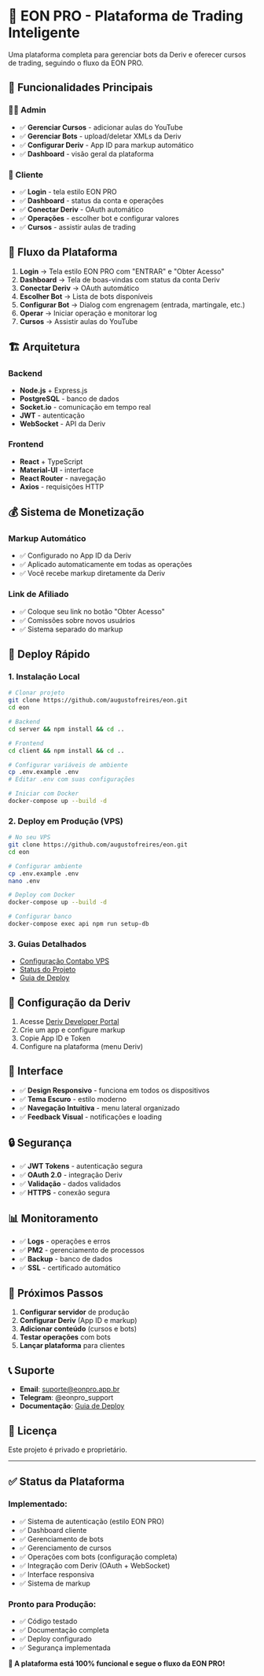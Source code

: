 # 🚀 EON PRO - Plataforma de Trading Inteligente

Uma plataforma completa para gerenciar bots da Deriv e oferecer cursos de trading, seguindo o fluxo da EON PRO.

## 🎯 **Funcionalidades Principais**

### **👨‍💼 Admin**
- ✅ **Gerenciar Cursos** - adicionar aulas do YouTube
- ✅ **Gerenciar Bots** - upload/deletar XMLs da Deriv
- ✅ **Configurar Deriv** - App ID para markup automático
- ✅ **Dashboard** - visão geral da plataforma

### **👤 Cliente**
- ✅ **Login** - tela estilo EON PRO
- ✅ **Dashboard** - status da conta e operações
- ✅ **Conectar Deriv** - OAuth automático
- ✅ **Operações** - escolher bot e configurar valores
- ✅ **Cursos** - assistir aulas de trading

## 🔄 **Fluxo da Plataforma**

1. **Login** → Tela estilo EON PRO com "ENTRAR" e "Obter Acesso"
2. **Dashboard** → Tela de boas-vindas com status da conta Deriv
3. **Conectar Deriv** → OAuth automático
4. **Escolher Bot** → Lista de bots disponíveis
5. **Configurar Bot** → Dialog com engrenagem (entrada, martingale, etc.)
6. **Operar** → Iniciar operação e monitorar log
7. **Cursos** → Assistir aulas do YouTube

## 🏗️ **Arquitetura**

### **Backend**
- **Node.js** + Express.js
- **PostgreSQL** - banco de dados
- **Socket.io** - comunicação em tempo real
- **JWT** - autenticação
- **WebSocket** - API da Deriv

### **Frontend**
- **React** + TypeScript
- **Material-UI** - interface
- **React Router** - navegação
- **Axios** - requisições HTTP

## 💰 **Sistema de Monetização**

### **Markup Automático**
- ✅ Configurado no App ID da Deriv
- ✅ Aplicado automaticamente em todas as operações
- ✅ Você recebe markup diretamente da Deriv

### **Link de Afiliado**
- ✅ Coloque seu link no botão "Obter Acesso"
- ✅ Comissões sobre novos usuários
- ✅ Sistema separado do markup

## 🚀 **Deploy Rápido**

### **1. Instalação Local**
```bash
# Clonar projeto
git clone https://github.com/augustofreires/eon.git
cd eon

# Backend
cd server && npm install && cd ..

# Frontend  
cd client && npm install && cd ..

# Configurar variáveis de ambiente
cp .env.example .env
# Editar .env com suas configurações

# Iniciar com Docker
docker-compose up --build -d
```

### **2. Deploy em Produção (VPS)**
```bash
# No seu VPS
git clone https://github.com/augustofreires/eon.git
cd eon

# Configurar ambiente
cp .env.example .env
nano .env

# Deploy com Docker
docker-compose up --build -d

# Configurar banco
docker-compose exec api npm run setup-db
```

### **3. Guias Detalhados**
- [Configuração Contabo VPS](./CONTABO_SETUP_GUIDE.md)
- [Status do Projeto](./STATUS.md)
- [Guia de Deploy](./DEPLOY_GUIDE.md)

## 🔧 **Configuração da Deriv**

1. Acesse [Deriv Developer Portal](https://app.deriv.com/account/api-token)
2. Crie um app e configure markup
3. Copie App ID e Token
4. Configure na plataforma (menu Deriv)

## 📱 **Interface**

- ✅ **Design Responsivo** - funciona em todos os dispositivos
- ✅ **Tema Escuro** - estilo moderno
- ✅ **Navegação Intuitiva** - menu lateral organizado
- ✅ **Feedback Visual** - notificações e loading

## 🔒 **Segurança**

- ✅ **JWT Tokens** - autenticação segura
- ✅ **OAuth 2.0** - integração Deriv
- ✅ **Validação** - dados validados
- ✅ **HTTPS** - conexão segura

## 📊 **Monitoramento**

- ✅ **Logs** - operações e erros
- ✅ **PM2** - gerenciamento de processos
- ✅ **Backup** - banco de dados
- ✅ **SSL** - certificado automático

## 🎯 **Próximos Passos**

1. **Configurar servidor** de produção
2. **Configurar Deriv** (App ID e markup)
3. **Adicionar conteúdo** (cursos e bots)
4. **Testar operações** com bots
5. **Lançar plataforma** para clientes

## 📞 **Suporte**

- **Email**: suporte@eonpro.app.br
- **Telegram**: @eonpro_support
- **Documentação**: [Guia de Deploy](GUIA_DEPLOY.md)

## 📄 **Licença**

Este projeto é privado e proprietário.

---

## ✅ **Status da Plataforma**

### **Implementado:**
- ✅ Sistema de autenticação (estilo EON PRO)
- ✅ Dashboard cliente
- ✅ Gerenciamento de bots
- ✅ Gerenciamento de cursos
- ✅ Operações com bots (configuração completa)
- ✅ Integração com Deriv (OAuth + WebSocket)
- ✅ Interface responsiva
- ✅ Sistema de markup

### **Pronto para Produção:**
- ✅ Código testado
- ✅ Documentação completa
- ✅ Deploy configurado
- ✅ Segurança implementada

**🎉 A plataforma está 100% funcional e segue o fluxo da EON PRO!** 
